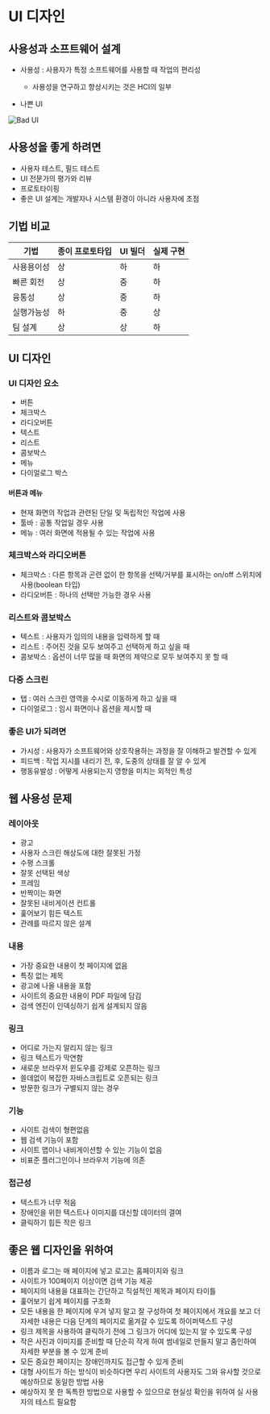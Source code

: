 # UI 디자인

## 사용성과 소프트웨어 설계

* 사용성 : 사용자가 특정 소프트웨어를 사용할 때 작업의 편리성
    * 사용성을 연구하고 향상시키는 것은 HCI의 일부

* 나쁜 UI

![Bad UI](https://cs.stanford.edu/people/eroberts/courses/cs181/projects/2010-11/PsychologyOfTrust/res/nora/drivingSchool.jpg)

## 사용성을 좋게 하려면

* 사용자 테스트, 필드 테스트
* UI 전문가의 평가와 리뷰
* 프로토타이핑
* 좋은 UI 설계는 개발자나 시스템 환경이 아니라 사용자에 초점

## 기법 비교

|기법|종이 프로토타입|UI 빌더|실제 구현|
|---|-----------|------|-------|
|사용용이성|상|하|하|
|빠른 회전|상|중|하|
|융통성|상|중|하|
|실행가능성|하|중|상|
|팀 설계|상|상|하|

## UI 디자인

### UI 디자인 요소

* 버튼
* 체크박스
* 라디오버튼
* 텍스트
* 리스트
* 콤보박스
* 메뉴
* 다이얼로그 박스

#### 버튼과 메뉴

* 현재 화면의 작업과 관련된 단일 및 독립적인 작업에 사용
* 툴바 : 공통 작업일 경우 사용
* 메뉴 : 여러 화면에 적용될 수 있는 작업에 사용

### 체크박스와 라디오버튼

* 체크박스 : 다른 항목과 곤련 없이 한 항목을 선택/거부를 표시하는 on/off 스위치에 사용(boolean 타입)
* 라디오버튼 : 하나의 선택만 가능한 경우 사용

### 리스트와 콤보박스

* 텍스트 : 사용자가 임의의 내용을 입력하게 할 때
* 리스트 : 주어진 것을 모두 보여주고 선택하게 하고 싶을 때
* 콤보박스 : 옵션이 너무 많을 때 화면의 제약으로 모두 보여주지 못 할 때

### 다중 스크린

* 탭 : 여러 스크린 영역을 수시로 이동하게 하고 싶을 때
* 다이얼로그 : 임시 화면이나 옵션을 제시할 때

### 좋은 UI가 되려면

* 가시성 : 사용자가 소프트웨어와 상호작용하는 과정을 잘 이해하고 발견할 수 있게
* 피드백 : 작업 지시를 내리기 전, 후, 도중의 상태를 잘 알 수 있게
* 행동유발성 : 어떻게 사용되는지 영향을 미치는 외적인 특성

## 웹 사용성 문제

### 레이아웃

* 광고
* 사용자 스크린 해상도에 대한 잘못된 가정
* 수평 스크롤
* 잘못 선택된 색상
* 프레임
* 반짝이는 화면
* 잘못된 내비게이션 컨트롤
* 훑어보기 힘든 텍스트
* 관례를 따르지 않은 설계

### 내용

* 가장 중요한 내용이 첫 페이지에 없음
* 특징 없는 제목
* 광고에 나올 내용을 포함
* 사이트의 중요한 내용이 PDF 파일에 담김
* 검색 엔진이 인덱싱하기 쉽게 설계되지 않음

### 링크

* 어디로 가는지 알리지 않는 링크
* 링크 텍스트가 막연함
* 새로운 브라우저 윈도우를 강제로 오픈하는 링크
* 쓸데없이 복잡한 자바스크립트로 오픈되는 링크
* 방문한 링크가 구별되지 않는 경우

### 기능

* 사이트 검색이 형편없음
* 웹 검색 기능이 포함
* 사이트 맵이나 내비게이션할 수 있는 기능이 없음
* 비표준 플러그인이나 브라우저 기능에 의존

### 접근성

* 텍스트가 너무 적음
* 장애인을 위한 텍스트나 이미지를 대신할 데이터의 결여
* 클릭하기 힘든 작은 링크

## 좋은 웹 디자인을 위하여

* 이름과 로그는 매 페이지에 넣고 로고는 홈페이지와 링크
* 사이트가 100페이지 이상이면 검색 기능 제공
* 페이지의 내용을 대표하는 간단하고 직설적인 제목과 페이지 타이틀
* 훑어보기 쉽게 페이지를 구조화
* 모든 내용을 한 페이지에 우겨 넣지 말고 잘 구성하여 첫 페이지에서 개요를 보고 더 자세한 내용은 다음 단계의 페이지로 옮겨갈 수 있도록 하이퍼텍스트 구성
* 링크 제목을 사용하여 클릭하기 전에 그 링크가 어디에 있는지 알 수 있도록 구성
* 작은 사진과 이미지를 준비할 때 단순히 작게 하여 썸네일로 만들지 말고 줌인하여 자세한 부분을 볼 수 있게 준비
* 모든 중요한 페이지는 장애인까지도 접근할 수 있게 준비
* 대형 사이트가 하는 방식이 비슷하다면 우리 사이트의 사용자도 그와 유사할 것으로 예상하므로 동일한 방법 사용
* 예상하지 못 한 독특한 방법으로 사용할 수 있으므로 현실성 확인을 위하여 실 사용자의 테스트 필요함
